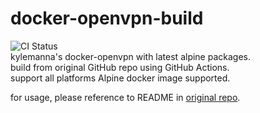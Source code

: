 # docker-openvpn-build
![CI Status](https://github.com/amenekowo/docker-openvpn-build/actions/workflows/build.yml/badge.svg)  
kylemanna's docker-openvpn with latest alpine packages.  
build from original GitHub repo using GitHub Actions.  
support all platforms Alpine docker image supported.

for usage, please reference to README in [original repo](https://github.com/kylemanna/docker-openvpn).
